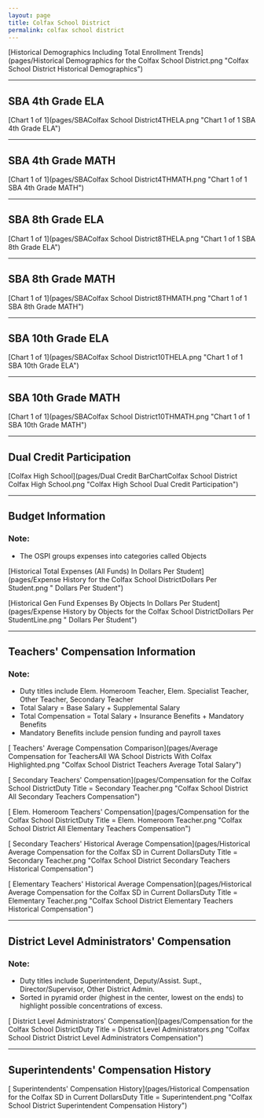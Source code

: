 ```yaml
---
layout: page
title: Colfax School District
permalink: colfax school district
---
```



[Historical Demographics Including Total Enrollment Trends](pages/Historical Demographics for the Colfax School District.png "Colfax School District Historical Demographics")

___

## SBA 4th Grade ELA

[Chart 1 of 1](pages/SBAColfax School District4THELA.png "Chart 1 of 1 SBA 4th Grade ELA")


___

## SBA 4th Grade MATH

[Chart 1 of 1](pages/SBAColfax School District4THMATH.png "Chart 1 of 1 SBA 4th Grade MATH")


___

## SBA 8th Grade ELA

[Chart 1 of 1](pages/SBAColfax School District8THELA.png "Chart 1 of 1 SBA 8th Grade ELA")


___

## SBA 8th Grade MATH

[Chart 1 of 1](pages/SBAColfax School District8THMATH.png "Chart 1 of 1 SBA 8th Grade MATH")


___

## SBA 10th Grade ELA

[Chart 1 of 1](pages/SBAColfax School District10THELA.png "Chart 1 of 1 SBA 10th Grade ELA")


___

## SBA 10th Grade MATH

[Chart 1 of 1](pages/SBAColfax School District10THMATH.png "Chart 1 of 1 SBA 10th Grade MATH")


___

## Dual Credit Participation

[Colfax High School](pages/Dual Credit BarChartColfax School District Colfax High School.png "Colfax High School Dual Credit Participation")


___

## Budget Information
### Note:
- The OSPI groups expenses into categories called Objects

[Historical Total Expenses (All Funds) In Dollars Per Student](pages/Expense History for the Colfax School DistrictDollars Per Student.png " Dollars Per Student")

[Historical Gen Fund Expenses By Objects In Dollars Per Student](pages/Expense History by Objects for the Colfax School DistrictDollars Per StudentLine.png " Dollars Per Student")


___

## Teachers' Compensation Information
### Note:
- Duty titles include Elem. Homeroom Teacher, Elem. Specialist Teacher, Other Teacher, Secondary Teacher
- Total Salary = Base Salary + Supplemental Salary
- Total Compensation = Total Salary + Insurance Benefits + Mandatory Benefits
- Mandatory Benefits include pension funding and payroll taxes

[ Teachers' Average Compensation Comparison](pages/Average Compensation for TeachersAll WA School Districts With Colfax Highlighted.png "Colfax School District Teachers Average Total Salary")

[ Secondary Teachers' Compensation](pages/Compensation for the Colfax School DistrictDuty Title = Secondary Teacher.png "Colfax School District All Secondary Teachers Compensation")

[ Elem. Homeroom Teachers' Compensation](pages/Compensation for the Colfax School DistrictDuty Title = Elem. Homeroom Teacher.png "Colfax School District All Elementary Teachers Compensation")

[ Secondary Teachers' Historical Average Compensation](pages/Historical Average Compensation for the Colfax SD in Current DollarsDuty Title = Secondary Teacher.png "Colfax School District Secondary Teachers Historical Compensation")

[ Elementary Teachers' Historical Average Compensation](pages/Historical Average Compensation for the Colfax SD in Current DollarsDuty Title = Elementary Teacher.png "Colfax School District Elementary Teachers Historical Compensation")


___

## District Level Administrators' Compensation

### Note:
- Duty titles include Superintendent, Deputy/Assist. Supt., Director/Supervisor, Other District Admin.
- Sorted in pyramid order (highest in the center, lowest on the ends) to highlight possible concentrations of excess.

[ District Level Administrators' Compensation](pages/Compensation for the Colfax School DistrictDuty Title = District Level Administrators.png "Colfax School District District Level Administrators Compensation")


___

## Superintendents' Compensation History

[ Superintendents' Compensation History](pages/Historical Compensation for the Colfax SD in Current DollarsDuty Title = Superintendent.png "Colfax School District Superintendent Compensation History")

